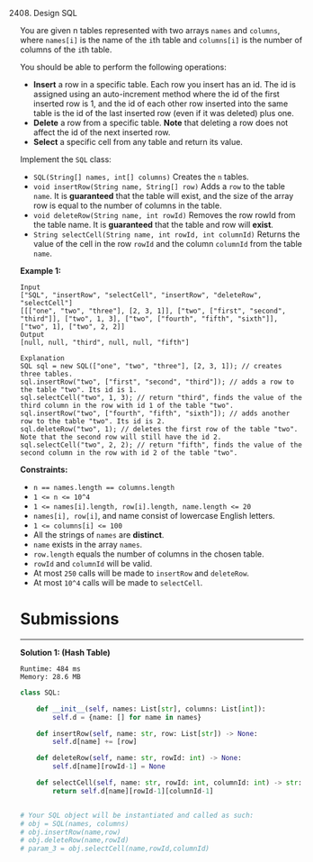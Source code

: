 2408. Design SQL

You are given n tables represented with two arrays `names` and `columns`, where `names[i]` is the name of the `i`th table and `columns[i]` is the number of columns of the `i`th table.

You should be able to perform the following operations:

* **Insert** a row in a specific table. Each row you insert has an id. The id is assigned using an auto-increment method where the id of the first inserted row is 1, and the id of each other row inserted into the same table is the id of the last inserted row (even if it was deleted) plus one.
* **Delete** a row from a specific table. **Note** that deleting a row does not affect the id of the next inserted row.
* **Select** a specific cell from any table and return its value.

Implement the `SQL` class:

* `SQL(String[] names, int[] columns)` Creates the `n` tables.
* `void insertRow(String name, String[] row)` Adds a `row` to the table `name`. It is **guaranteed** that the table will exist, and the size of the array row is equal to the number of columns in the table.
* `void deleteRow(String name, int rowId)` Removes the row rowId from the table name. It is **guaranteed** that the table and row will **exist**.
* `String selectCell(String name, int rowId, int columnId)` Returns the value of the cell in the row `rowId` and the column `columnId` from the table `name`.
 

**Example 1:**
```
Input
["SQL", "insertRow", "selectCell", "insertRow", "deleteRow", "selectCell"]
[[["one", "two", "three"], [2, 3, 1]], ["two", ["first", "second", "third"]], ["two", 1, 3], ["two", ["fourth", "fifth", "sixth"]], ["two", 1], ["two", 2, 2]]
Output
[null, null, "third", null, null, "fifth"]

Explanation
SQL sql = new SQL(["one", "two", "three"], [2, 3, 1]); // creates three tables.
sql.insertRow("two", ["first", "second", "third"]); // adds a row to the table "two". Its id is 1.
sql.selectCell("two", 1, 3); // return "third", finds the value of the third column in the row with id 1 of the table "two".
sql.insertRow("two", ["fourth", "fifth", "sixth"]); // adds another row to the table "two". Its id is 2.
sql.deleteRow("two", 1); // deletes the first row of the table "two". Note that the second row will still have the id 2.
sql.selectCell("two", 2, 2); // return "fifth", finds the value of the second column in the row with id 2 of the table "two".
```

**Constraints:**

* `n == names.length == columns.length`
* `1 <= n <= 10^4`
* `1 <= names[i].length, row[i].length, name.length <= 20`
* `names[i], row[i]`, and name consist of lowercase English letters.
* `1 <= columns[i] <= 100`
* All the strings of `names` are **distinct**.
* `name` exists in the array `names`.
* `row.length` equals the number of columns in the chosen table.
* `rowId` and `columnId` will be valid.
* At most `250` calls will be made to `insertRow` and `deleteRow`.
* At most `10^4` calls will be made to `selectCell`.

# Submissions
---
**Solution 1: (Hash Table)**
```
Runtime: 484 ms
Memory: 28.6 MB
```
```python
class SQL:

    def __init__(self, names: List[str], columns: List[int]):
        self.d = {name: [] for name in names}

    def insertRow(self, name: str, row: List[str]) -> None:
        self.d[name] += [row]

    def deleteRow(self, name: str, rowId: int) -> None:
        self.d[name][rowId-1] = None

    def selectCell(self, name: str, rowId: int, columnId: int) -> str:
        return self.d[name][rowId-1][columnId-1]


# Your SQL object will be instantiated and called as such:
# obj = SQL(names, columns)
# obj.insertRow(name,row)
# obj.deleteRow(name,rowId)
# param_3 = obj.selectCell(name,rowId,columnId)
```

